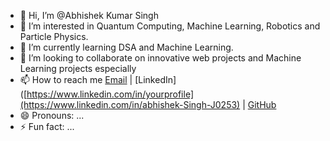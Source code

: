 - 👋 Hi, I’m @Abhishek Kumar Singh
- 👀 I’m interested in Quantum Computing, Machine Learning, Robotics and Particle Physics.
- 🌱 I’m currently learning DSA and Machine Learning.
- 💞️ I’m looking to collaborate on innovative web projects and Machine Learning projects especially 
- 📫 How to reach me [Email](mailto:abhishek5605raj@gmail.com) | [LinkedIn]([https://www.linkedin.com/in/yourprofile](https://www.linkedin.com/in/abhishek-Singh-J0253) | [GitHub](https://github.com/Abhishek-2532)
- 😄 Pronouns: ...
- ⚡ Fun fact: ...

<!---
Abhishek-2532/Abhishek-2532 is a ✨ special ✨ repository because its `README.md` (this file) appears on your GitHub profile.
You can click the Preview link to take a look at your changes.
--->

